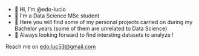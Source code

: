- 👋 Hi, I’m @edo-lucio
- 👀 I'm a Data Science MSc student
- 🌱 Here you will find some of my personal projects carried on during my Bachelor years (some of them are unrelated to Data Science)
- 💞️ Always looking forward to find intersting datasets to analyze !

Reach me on edo.luc53@gmail.com


